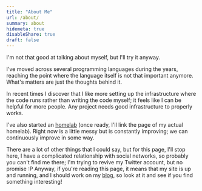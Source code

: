 ```yaml
---
title: "About Me"
url: /about/
summary: about
hidemeta: true
disableShare: true
draft: false
---
```


I'm not that good at talking about myself, but I'll try it anyway.

I've moved across several programming languages during the years, reaching the point where the language itself is not that important anymore. What's matters are just the thoughts behind it.

In recent times I discover that I like more setting up the infrastructure where the code runs rather than writing the code myself; it feels like I can be helpful for more people. Any project needs good infrastructure to properly works.

I've also started an [homelab](https://www.reddit.com/r/homelab) (once ready, I'll link the page of my actual homelab). Right now is a little messy but is constantly improving; we can continuously improve in some way.

There are a lot of other things that I could say, but for this page, I'll stop here, I have a complicated relationship with social networks, so probably you can't find me there; I'm trying to revive my Twitter account, but no promise :P 
Anyway, if you're reading this page, it means that my site is up and running, and I should work on my [blog](/posts), so look at it and see if you find something interesting!